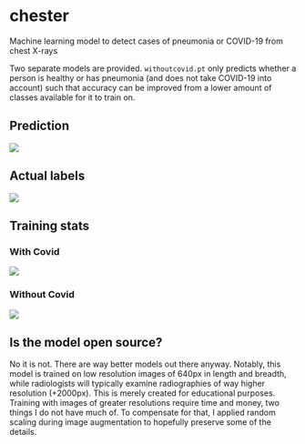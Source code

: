 # chester

Machine learning model to detect cases of pneumonia or COVID-19 from chest X-rays

Two separate models are provided. `withoutcovid.pt` only predicts whether a person is healthy or has pneumonia (and does not take COVID-19 into account) such that accuracy can be improved from a lower amount of classes available for it to train on.

## Prediction
![](assets/withcovid/val_batch1_pred.jpg)
## Actual labels
![](assets/withcovid/val_batch1_labels.jpg)
## Training stats
### With Covid
![](assets/withcovid/results.png)
### Without Covid
![](assets/withoutcovid/results.png)

## Is the model open source?
No it is not. There are way better models out there anyway. Notably, this model is trained on low resolution images of 640px in length and breadth, while radiologists will typically examine radiographies of way higher resolution (+2000px). This is merely created for educational purposes. Training with images of greater resolutions require time and money, two things I do not have much of. To compensate for that, I applied random scaling during image augmentation to hopefully preserve some of the details.

